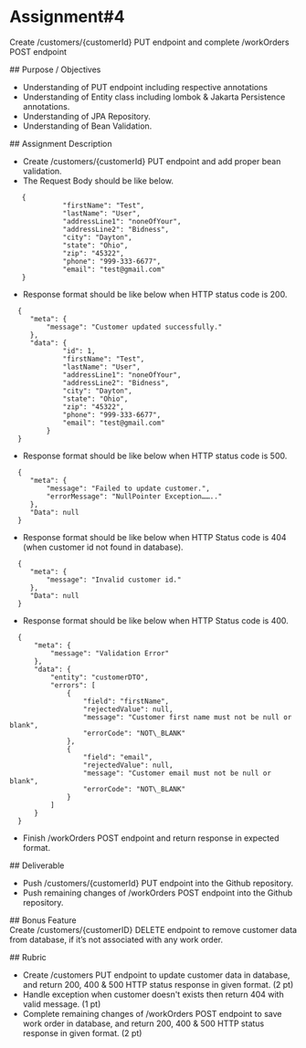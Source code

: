 # Assignment\#4

Create /customers/{customerId} PUT endpoint and complete /workOrders POST endpoint

\#\# Purpose / Objectives

- Understanding of PUT endpoint including respective annotations  
- Understanding of Entity class including lombok & Jakarta Persistence annotations.  
- Understanding of JPA Repository.  
- Understanding of Bean Validation.

\#\# Assignment Description

* Create /customers/{customerId} PUT endpoint and add proper bean validation.  
* The Request Body should be like below.
```
   {  
             "firstName": "Test",  
             "lastName": "User",  
             "addressLine1": "noneOfYour",  
             "addressLine2": "Bidness",  
             "city": "Dayton",  
             "state": "Ohio",  
             "zip": "45322",  
             "phone": "999-333-6677",  
             "email": "test@gmail.com"  
   }
```
    
* Response format should be like below when HTTP status code is 200\.
```
  {  
     "meta": {  
         "message": "Customer updated successfully."  
     },  
     "data": {  
             "id": 1,  
             "firstName": "Test",  
             "lastName": "User",  
             "addressLine1": "noneOfYour",  
             "addressLine2": "Bidness",  
             "city": "Dayton",  
             "state": "Ohio",  
             "zip": "45322",  
             "phone": "999-333-6677",  
             "email": "test@gmail.com"  
         } 
  }
```
* Response format should be like below when HTTP status code is 500\.  
```
  {  
     "meta": {  
         "message": "Failed to update customer.",  
         "errorMessage": "NullPointer Exception…….."  
     },  
     "Data": null  
  }
```

* Response format should be like below when HTTP Status code is 404 (when customer id not found in database)\.
```
  {  
     "meta": {  
         "message": "Invalid customer id." 
     },  
     "Data": null  
  }
```
* Response format should be like below when HTTP Status code is 400\.
```
  {  
      "meta": {  
          "message": "Validation Error"  
      },  
      "data": {  
          "entity": "customerDTO",  
          "errors": [  
              {  
                  "field": "firstName",  
                  "rejectedValue": null,  
                  "message": "Customer first name must not be null or blank",  
                  "errorCode": "NOT\_BLANK"  
              },  
              {  
                  "field": "email",  
                  "rejectedValue": null,  
                  "message": "Customer email must not be null or blank",  
                  "errorCode": "NOT\_BLANK"  
              }  
          ]  
      }  
  }
```
    
* Finish /workOrders POST endpoint and return response in expected format.

\#\# Deliverable

* Push /customers/{customerId} PUT endpoint into the Github repository.  
* Push remaining changes of /workOrders POST endpoint into the Github repository.

\#\# Bonus Feature  
	Create /customers/{customerID} DELETE endpoint to remove customer data from database, if it’s not associated with any work order.  
 
\#\# Rubric

- Create /customers PUT endpoint to update customer data in database, and return 200, 400 & 500 HTTP status response in given format. (2 pt)
- Handle exception when customer doesn't exists then return 404 with valid message. (1 pt)  
- Complete remaining changes of /workOrders POST endpoint to save work order in database, and return 200, 400 & 500 HTTP status response in given format. (2 pt)
